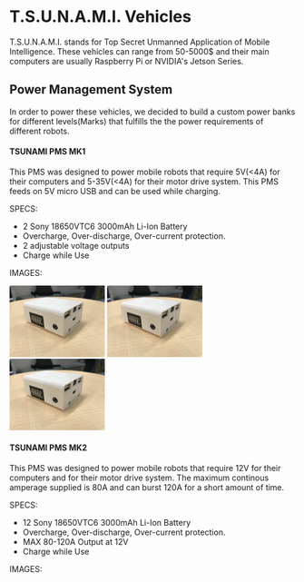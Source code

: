 # T.S.U.N.A.M.I. Vehicles

T.S.U.N.A.M.I. stands for Top Secret Unmanned Application of Mobile Intelligence. These vehicles can range from 50-5000$ and their main computers are usually Raspberry Pi or NVIDIA's Jetson Series. 

## Power Management System
In order to power these vehicles, we decided to build a custom power banks for different levels(Marks) that fulfills the the power requirements of different robots. 

#### TSUNAMI PMS MK1
This PMS was designed to power mobile robots that require 5V(<4A) for their computers and 5-35V(<4A) for their motor drive system. This PMS feeds on 5V micro USB and can be used while charging.

SPECS:
* 2 Sony 18650VTC6 3000mAh Li-Ion Battery  
* Overcharge, Over-discharge, Over-current protection.  
* 2 adjustable voltage outputs  
* Charge while Use

IMAGES:

<p float="left">
  <img src="https://github.com/GodOfKebab/T.S.U.N.A.M.I./blob/master/Media/IMG_0675.jpg" width=33.33% />
  <img src="https://github.com/GodOfKebab/T.S.U.N.A.M.I./blob/master/Media/IMG_0675.jpg" width=33.33% /> 
  <img src="https://github.com/GodOfKebab/T.S.U.N.A.M.I./blob/master/Media/IMG_0675.jpg" width=33.33% />
</p>


    
#### TSUNAMI PMS MK2
This PMS was designed to power mobile robots that require 12V for their computers and for their motor drive system. The maximum continous amperage supplied is 80A and can burst 120A for a short amount of time. 

SPECS:
* 12 Sony 18650VTC6 3000mAh Li-Ion Battery  
* Overcharge, Over-discharge, Over-current protection.  
* MAX 80-120A Output at 12V  
* Charge while Use

IMAGES:



